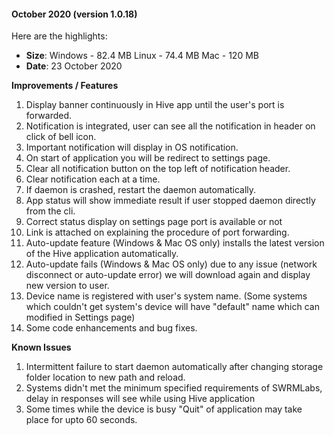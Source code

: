 
#### October 2020 (version 1.0.18)

Here are the highlights:

* **Size**: 
   Windows - 82.4 MB
   Linux - 74.4 MB
   Mac -  120 MB
* **Date**: 23 October 2020

**Improvements / Features**

1. Display banner continuously in Hive app until the user's port is forwarded.
2. Notification is integrated, user can see all the notification in header on click of bell icon.
3. Important notification will display in OS notification.
4. On start of application you will be redirect to settings page.
5. Clear all notification button on the top left of notification header.
6. Clear notification each at a time.
7. If daemon is crashed, restart the daemon automatically.
8. App status will show immediate result if user stopped daemon directly from the cli.
9. Correct status display on settings page port is available or not
10. Link is attached on explaining the procedure of port forwarding.
11. Auto-update feature (Windows & Mac OS only) installs the latest version of the Hive application automatically. 
12. Auto-update fails (Windows & Mac OS only) due to any issue (network disconnect or auto-update error) we will download again and display new version to user.
13. Device name is registered with user's system name. (Some systems which couldn't get system's device will have "default" name which can modified in Settings page)
14. Some code enhancements and bug fixes. 

**Known Issues**

1. Intermittent failure to start daemon automatically after changing storage folder location to new path and reload. 
2. Systems didn't met the minimum specified requirements of SWRMLabs, delay in responses will see while using Hive application
3. Some times while the device is busy "Quit" of application may take place for upto 60 seconds. 
